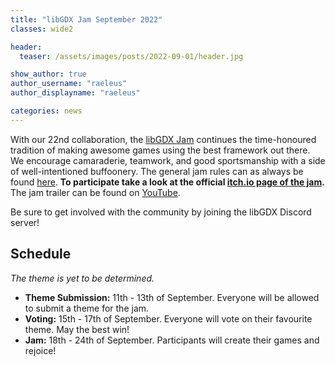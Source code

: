 ```yaml
---
title: "libGDX Jam September 2022"
classes: wide2

header:
  teaser: /assets/images/posts/2022-09-01/header.jpg

show_author: true
author_username: "raeleus"
author_displayname: "raeleus"

categories: news
---
```


With our 22nd collaboration, the [libGDX Jam](/community/jams/) continues the time-honoured tradition of making awesome games using the best framework out there. We encourage camaraderie, teamwork, and good sportsmanship with a side of well-intentioned buffoonery. The general jam rules can as always be found [here](/community/jams/#rules). **To participate take a look at the official [itch.io page of the jam](https://itch.io/jam/libgdx-jam-22).** The jam trailer can be found on [YouTube](https://www.youtube.com/watch?v=HNchS56ByWU).

Be sure to get involved with the community by joining the libGDX Discord server!

## Schedule
_The theme is yet to be determined._
<!--The theme is **Floating Cities**. Good luck everybody!-->

- **Theme Submission:** 11th - 13th of September. Everyone will be allowed to submit a theme for the jam.
- **Voting:** 15th - 17th of September.  Everyone will vote on their favourite theme. May the best win!
- **Jam:** 18th - 24th of September. Participants will create their games and rejoice!

<!--## Submissions
The libGDX Jam June 2022 is now over! We hope everyone had a lot of fun and are proud to present the [15 submissions](https://itch.io/jam/libgdx-jam-21/entries). Don't forget to check out our [live-stream playthrough](https://www.youtube.com/watch?v=CEamuhDWML8) of all the games.-->
